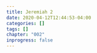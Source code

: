 ```yaml
---
title: Jeremiah 2
date: 2020-04-12T12:44:53-04:00
categories: []
tags: []
chapter: "002"
inprogress: false
---
```


